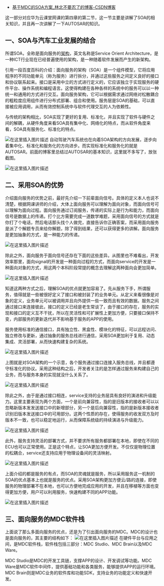 - [基于MDC的SOA方案_林北不要忍了的博客-CSDN博客](https://blog.csdn.net/weixin_43849505/article/details/118054666)

这一部分对应华为云课堂网课的第四章的第二节，这一节主要是讲解了SOA的相关知识，并且再一次讲解了一下AUTOSAR的知识。

## 一、SOA与汽车工业发展的结合

所谓SOA，全称是面向服务的[架构](https://so.csdn.net/so/search?q=架构&spm=1001.2101.3001.7020)，英文名称是Service Orient Architecture，是一种ICT行业现在已经普遍使用的架构，是一种随着软件发展而产生的新架构。

引用一段百度百科的介绍：面向服务的架构（SOA）是一个组件模型，它将应用程序的不同功能单元（称为服务）进行拆分，并通过这些服务之间定义良好的接口和协议联系起来。接口是采用中立的方式进行定义的，它应该独立于实现服务的硬件平台、操作系统和编程语言。这使得构建在各种各样的系统中的服务可以以一种统一和通用的方式进行交互。面向服务架构，它可以根据需求通过网络对松散耦合的粗粒度应用组件进行分布式部署、组合和使用。服务层是SOA的基础，可以直接被应用调用，从而有效控制系统中与软件代理交互的人为依赖性。

与传统的架构相比，SOA实现了更好的复用、标准化，并且实现了软件与硬件之间的解耦，从硬件角度来看SOA具有集中化、网络化的特点，而从软件角度来看，SOA具有服务化、标准化的特点。

![在这里插入图片描述](https://img-blog.csdnimg.cn/20210619154123540.png?x-oss-process=image/watermark,type_ZmFuZ3poZW5naGVpdGk,shadow_10,text_aHR0cHM6Ly9ibG9nLmNzZG4ubmV0L3dlaXhpbl80Mzg0OTUwNQ==,size_16,color_FFFFFF,t_70)
自动驾驶汽车系统也在向着SOA架构的方向发展，逐步向着集中化、标准化和服务化的方向进步。而实现标准化和服务化的就是AUTOSAR。前面的博客里总结过AUTOSAR的基本知识，这里就不多写了，放张截图。

![在这里插入图片描述](https://img-blog.csdnimg.cn/20210619154929216.png?x-oss-process=image/watermark,type_ZmFuZ3poZW5naGVpdGk,shadow_10,text_aHR0cHM6Ly9ibG9nLmNzZG4ubmV0L3dlaXhpbl80Mzg0OTUwNQ==,size_16,color_FFFFFF,t_70)

## 二、采用SOA的优势

介绍面向服务的优势之前，最好先介绍一下前辈面向信号。具体的定义本人也说不清楚，根据网课讲师的介绍，大体上面向服务可以理解为面向对象，而面向信号可以理解为面向过程。面向服务通过订阅服务，传递的实际上是行为和能力，而面向信号是数据上的传递。打个比方需要完成一道数学难题，采用面向信号的方式就是你打了个电话，然后电话那头找个人做完，直接告诉你正确答案，而采用面向服务是派了个解题专员来给你解题，除了得到结果，还可以获得更多的讲解。面向服务是更加抽象的方式，是一种能力的传递。

![在这里插入图片描述](https://img-blog.csdnimg.cn/20210619160518772.png?x-oss-process=image/watermark,type_ZmFuZ3poZW5naGVpdGk,shadow_10,text_aHR0cHM6Ly9ibG9nLmNzZG4ubmV0L3dlaXhpbl80Mzg0OTUwNQ==,size_16,color_FFFFFF,t_70)

除此之外，面向服务于面向信号还存在下面的这些差异。从图里也不难看出，开发效率那里，面向signal的开发是一种面向过程的方式，而面向service的开发是一种面向对象的方式，用这两个本科阶段常提的概念去理解这两种面向会更加简单。

![在这里插入图片描述](https://img-blog.csdnimg.cn/20210619164307422.png?x-oss-process=image/watermark,type_ZmFuZ3poZW5naGVpdGk,shadow_10,text_aHR0cHM6Ly9ibG9nLmNzZG4ubmV0L3dlaXhpbl80Mzg0OTUwNQ==,size_16,color_FFFFFF,t_70)

知道这两种方式之后，理解SOA的优点就更加容易了。先从服务下手，所谓服务，值得就是一些被很好定义了接口和被封装了的业务单元。从定义来看很像是对象的定义，业务单元可以被调用并且向外提供一些一致而且有效的数据。服务之间通过接口来连接彼此，接口的定义已经是老生常谈了，由于接口的存在，服务的实现和接口的定义互不干扰，所以在灵活性和可扩展性上更加方便，只要接口保持不变，内部服务的更新迭代并不影响基于服务的APP的使用。

服务使用标准的通信接口，具有独立性、黑盒性、模块化的特征，可以远程访问、独立修改与更新，通过抽象的服务总线进行通信，采用SOA更加利于复用、动态集成、灵活部署，从而快速构建复杂的系统。

![在这里插入图片描述](https://img-blog.csdnimg.cn/20210619162132702.png?x-oss-process=image/watermark,type_ZmFuZ3poZW5naGVpdGk,shadow_10,text_aHR0cHM6Ly9ibG9nLmNzZG4ubmV0L3dlaXhpbl80Mzg0OTUwNQ==,size_16,color_FFFFFF,t_70)

上图就是对SOA架构的一个示意，各个服务通过接口连接入服务总线，并且都遵守标准化的协议。采用这种结构之后，开发者关注的是怎样通过服务来构建自己的业务，而与服务本身的实现就没什么关系了。

![在这里插入图片描述](https://img-blog.csdnimg.cn/2021061916262573.png?x-oss-process=image/watermark,type_ZmFuZ3poZW5naGVpdGk,shadow_10,text_aHR0cHM6Ly9ibG9nLmNzZG4ubmV0L3dlaXhpbl80Mzg0OTUwNQ==,size_16,color_FFFFFF,t_70)

除此之外，由于是通过接口相连，service支持的业务层具有良好的演进和升级能力。这里主要表现为两个方面，一个是前向兼容性，指的是旧版本的接收者可以以忽略新版本发发送接口中的新增部分，另一个是后向兼容性，指的是新版本接收者识别旧版本发送接口中的可用部分。这两个性质的存在，使得服务的收发双方及时版本不一致，也可以稳定地运行，从而保障系统级的持续演进与升级能力。

![在这里插入图片描述](https://img-blog.csdnimg.cn/20210619163139879.png?x-oss-process=image/watermark,type_ZmFuZ3poZW5naGVpdGk,shadow_10,text_aHR0cHM6Ly9ibG9nLmNzZG4ubmV0L3dlaXhpbl80Mzg0OTUwNQ==,size_16,color_FFFFFF,t_70)

此外，服务支持灵活的部署方式，并不要求所有服务都部署在本地，即使在不同的ECU也可以正常使用。正是这个特点，让SOA更加方便开发。不仅仅是物理位置的松耦合，service还支持应用于物理设备间的灵活映射。

![在这里插入图片描述](https://img-blog.csdnimg.cn/20210619163838453.png?x-oss-process=image/watermark,type_ZmFuZ3poZW5naGVpdGk,shadow_10,text_aHR0cHM6Ly9ibG9nLmNzZG4ubmV0L3dlaXhpbl80Mzg0OTUwNQ==,size_16,color_FFFFFF,t_70)

上面介绍的都是服务的有点，而SOA的灵魂就是服务，所以采用服务这一机制的SOA的优点基本上也就是服务的优点。采用SOA架构更加方便云/路的连接，即使服务的物理部署不在本地，也可以方便地完成应用的开发，并且在移植等方面也变得更加方便，用户可以利用服务，快速构建不同的APP功能。

![在这里插入图片描述](https://img-blog.csdnimg.cn/20210619161016352.png?x-oss-process=image/watermark,type_ZmFuZ3poZW5naGVpdGk,shadow_10,text_aHR0cHM6Ly9ibG9nLmNzZG4ubmV0L3dlaXhpbl80Mzg0OTUwNQ==,size_16,color_FFFFFF,t_70)

## 三、面向服务的MDC软件栈

上面说了那么多面向服务的优点，还是为了引出面向服务的MDC。MDC的设计也是面向服务的，其主要的结构如下：
![在这里插入图片描述](https://img-blog.csdnimg.cn/20210619165712806.png?x-oss-process=image/watermark,type_ZmFuZ3poZW5naGVpdGk,shadow_10,text_aHR0cHM6Ly9ibG9nLmNzZG4ubmV0L3dlaXhpbl80Mzg0OTUwNQ==,size_16,color_FFFFFF,t_70)
在硬件平台与应用之间，是MDC软件栈，软件栈包括三部分：MDC Studio、MDC Brain以及MDC Ware。

MDC Studio是MDC的开发工具链，支撑APP的设计、开发调试等功能。MDC Ware是MDC软件中间件，提供基础功能和各类服务，能够提供APP的运行环境。MDC Brain则是MDC业务的软件库和功能SDK，支持业务的功能定义和快速开发。
